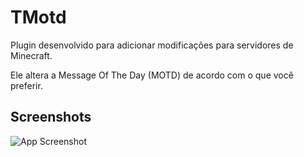 # TMotd
Plugin desenvolvido para adicionar modificações para servidores de Minecraft.

Ele altera a Message Of The Day (MOTD) de acordo com o que você preferir.

## Screenshots
![App Screenshot](https://i.imgur.com/V20Pwdn.png)
